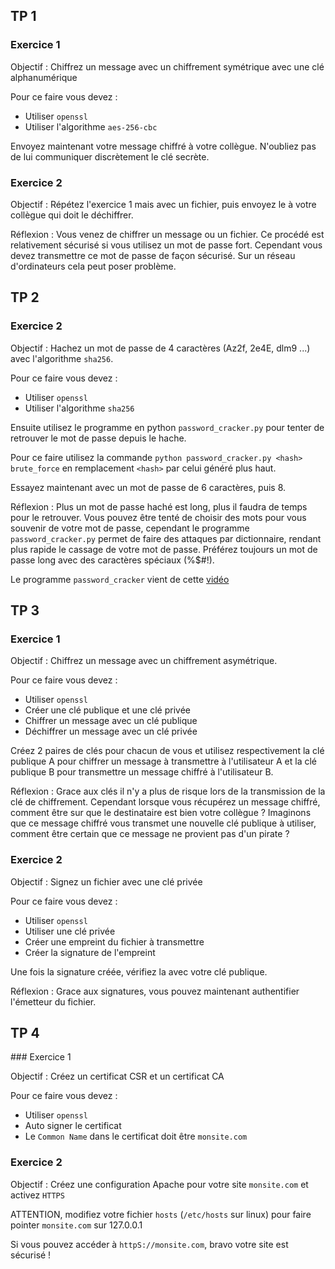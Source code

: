 ## TP 1

### Exercice 1

Objectif : Chiffrez un message avec un chiffrement symétrique avec une clé alphanumérique

Pour ce faire vous devez :
 - Utiliser `openssl`
 - Utiliser l'algorithme `aes-256-cbc`

Envoyez maintenant votre message chiffré à votre collègue.
N'oubliez pas de lui communiquer discrètement le clé secrète.

### Exercice 2

Objectif : Répétez l'exercice 1 mais avec un fichier, puis envoyez le à votre collègue qui doit le déchiffrer.

Réflexion : Vous venez de chiffrer un message ou un fichier. Ce procédé est relativement sécurisé si vous utilisez un mot de passe fort. Cependant vous devez transmettre ce mot de passe de façon sécurisé. Sur un réseau d'ordinateurs cela peut poser problème.

## TP 2

### Exercice 2

Objectif : Hachez un mot de passe de 4 caractères (Az2f, 2e4E, dlm9 ...) avec l'algorithme `sha256`.

Pour ce faire vous devez :
 - Utiliser `openssl`
 - Utiliser l'algorithme `sha256`

Ensuite utilisez le programme en python `password_cracker.py` pour tenter de retrouver le mot de passe depuis le hache.

Pour ce faire utilisez la commande `python password_cracker.py <hash> brute_force` en remplacement `<hash>` par celui généré plus haut.

Essayez maintenant avec un mot de passe de 6 caractères, puis 8.

Réflexion : Plus un mot de passe haché est long, plus il faudra de temps pour le retrouver. Vous pouvez être tenté de choisir des mots pour vous souvenir de votre mot de passe, cependant le programme `password_cracker.py` permet de faire des attaques par dictionnaire, rendant plus rapide le cassage de votre mot de passe. Préférez toujours un mot de passe long avec des caractères spéciaux (%$#!).

Le programme `password_cracker` vient de cette [vidéo](https://www.youtube.com/watch?v=Z8nGpUOQPaA&list=PLOapGKeH_KhFBC39ltMDhkEx1aI3hlwSK&index=4)

## TP 3

### Exercice 1

Objectif : Chiffrez un message avec un chiffrement asymétrique.

Pour ce faire vous devez :
 - Utiliser `openssl`
 - Créer une clé publique et une clé privée
 - Chiffrer un message avec un clé publique
 - Déchiffrer un message avec un clé privée

Créez 2 paires de clés pour chacun de vous et utilisez respectivement la clé publique A pour chiffrer un message à transmettre à l'utilisateur A et la clé publique B pour transmettre un message chiffré à l'utilisateur B.

Réflexion : Grace aux clés il n'y a plus de risque lors de la transmission de la clé de chiffrement. Cependant lorsque vous récupérez un message chiffré, comment être sur que le destinataire est bien votre collègue ? Imaginons que ce message chiffré vous transmet une nouvelle clé publique à utiliser, comment être certain que ce message ne provient pas d'un pirate ?

### Exercice 2

Objectif : Signez un fichier avec une clé privée

Pour ce faire vous devez :
 - Utiliser `openssl`
 - Utiliser une clé privée
 - Créer une empreint du fichier à transmettre
 - Créer la signature de l'empreint

Une fois la signature créée, vérifiez la avec votre clé publique.

Réflexion : Grace aux signatures, vous pouvez maintenant authentifier l'émetteur du fichier.

## TP 4

### Exercice 1

Objectif : Créez un certificat CSR et un certificat CA

Pour ce faire vous devez :
 - Utiliser `openssl`
 - Auto signer le certificat
 - Le `Common Name` dans le certificat doit être `monsite.com`

### Exercice 2

Objectif : Créez une configuration Apache pour votre site `monsite.com` et activez `HTTPS`

ATTENTION, modifiez votre fichier `hosts` (`/etc/hosts` sur linux) pour faire pointer `monsite.com` sur 127.0.0.1

Si vous pouvez accéder à `httpS://monsite.com`, bravo votre site est sécurisé !
